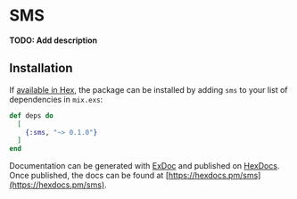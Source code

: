 # SMS

**TODO: Add description**

## Installation

If [available in Hex](https://hex.pm/docs/publish), the package can be installed
by adding `sms` to your list of dependencies in `mix.exs`:

```elixir
def deps do
  [
    {:sms, "~> 0.1.0"}
  ]
end
```

Documentation can be generated with [ExDoc](https://github.com/elixir-lang/ex_doc)
and published on [HexDocs](https://hexdocs.pm). Once published, the docs can
be found at [https://hexdocs.pm/sms](https://hexdocs.pm/sms).

